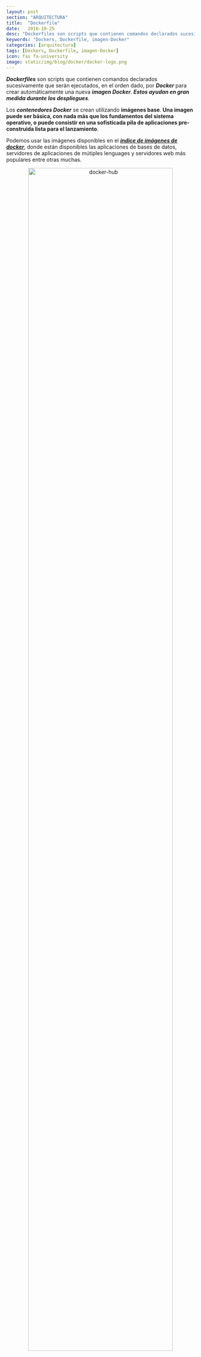 ```yaml
---
layout: post
section: "ARQUITECTURA"
title:  "Dockerfile"
date:   2016-10-25
desc: "Dockerfiles son scripts que contienen comandos declarados sucesivamente que serán ejecutados, en el orden dado, por Docker para crear automáticamente una nueva imagen Docker. Estos ayudan en gran medida durante los despliegues.."
keywords: "Dockers, Dockerfile, imagen-Docker"
categories: [arquitectura]
tags: [Dockers, Dockerfile, imagen-Docker]
icon: fas fa-university
image: static/img/blog/docker/docker-logo.png
---
```


***Dockerfiles*** son scripts que contienen comandos declarados sucesivamente que serán ejecutados, en el orden dado, por ***Docker*** para crear automáticamente una nueva ***imagen Docker***. ***Estos ayudan en gran medida durante los despliegues***.

Los ***contenedores Docker*** se crean utilizando **imágenes base**. **Una imagen puede ser básica, con nada más que los fundamentos del sistema operativo, o puede consistir en una sofisticada pila de aplicaciones pre-construida lista para el lanzamiento**.

Podemos usar las imágenes disponibles en el ***[índice de imágenes de docker](https://hub.docker.com/ "https://hub.docker.com/")***, donde están disponibles las aplicaciones de bases de datos, servidores de aplicaciones de mútiples lenguages y servidores web más populares entre otras muchas. 

<div style="text-align: center;margin: 1em;">
	<img src="{{ site.baseurl }}static/img/blog/docker/docker-hub.png" alt="docker-hub" class="img-thumbnail" style="width: 90%"/>
</div>

Estas imágenes de base pueden utilizarse para crear nuevos contenedores,pero también nos sirven para definir nuestras propias imágenes personalizadas con las necesidades que tengamos. Lo que necesitamos es escribir un archivo que contenga la receta para construir la imagen del contenedor, este archivo es el ***Dockerfile***.

Al crear tus imágenes con ***dockerfile***, cada acción tomada (es decir, un comando ejecutado como `apt-get install`) forma una nueva capa encima de la anterior.

***Dockerfile*** **definirá lo que sucede en el entorno dentro de su contenedor. El acceso a recursos como interfaces de red y unidades de disco se virtualiza dentro de este entorno, aislado del resto del sistema, por lo que debe asignar los puertos al mundo exterior y especificar qué archivos desea copiar desde el host**. Sin embargo, después de hacer eso, puede esperar que la compilación de su aplicación definida en este ***Dockerfile*** se comportará exactamente igual dondequiera que se ejecuta.

## Sintaxis de Dockerfile ##

La sintaxis de ***Dockerfile*** consiste en dos tipos de bloques de líneas principales: comentarios y comandos + argumentos.

    # Linea de bloque usada para comentarios
    command argument argument ..

Un ejemplo simple:

    # Escribe "Hello docker!"
    RUN echo "Hello docker!"

## Información general sobre comandos Dockerfile ##

- **ADD**: Por medio de este comando podemos copiar archivos dentro de nuestra nueva ***imagen*** ya sea desde una URL o desde una carpeta física que se encuentre en nuestra maquina host. El comando `ADD` obtiene dos argumentos: un origen y un destino. Básicamente **copia los archivos de origen en una ruta del host, en el propio sistema de archivos del contenedor en la ruta destino establecido. En muchas ocasiones se utiliza para proporcionar la configuración de los servicios (ssh, mysql, …)**:

		# Usage: ADD [ruta payh del host o URL] [directorio destino en el contenedor]
		ADD /my_app_folder /my_app_folder

	> **NOTA**: Ojo, sólo se pueden copiar archivos que se localizan a la misma altura en el filesystem que la carpeta en la que se encuentra el Dockerfile, esto por temas de caché. Si quieren tener un directorio en local y en una imagen de docker, al mismo tiempo que está corriendo, tienen que hacerlo después del paso de crear la imagen con un Dockerfile, cuando inician la máquina.

- **CMD**: **Establece el comando de inicio del proceso que se usará si no se indica uno al iniciar un contenedor con la imagen**.

	Configura comandos por defecto para ser ejecutado **durante la inicialización del contenedor (cuando se instancia un contenedor utilizando la imagen que se está construyendo)**. Este comando es similar al comando `RUN` con la única diferencia que este no se ejecuta durante la fase de compilación (`build`) sino que **se ejecuta cuando iniciamos el contenedor**.

	**Esta instrucción sirve para ejecutar una acción por defecto en el arranque de un contenedor, si escribes más de una solo tendrá efecto la última instrucción que escribas. Y si al arrancar un contenedor especificas un comando puedes sobrescribir esta instrucción por defecto**.

		# Usage: CMD application "argument", "argument", ..
		CMD "echo" "Hello docker!"

- **ENTRYPOINT**: Ajusta el punto de entrada por defecto de la aplicación desde el ***contenedor***. El argumento `ENTRYPOINT` **establece la aplicación predeterminada concreta que se utiliza cada vez que se crea un contenedor con la imagen**. Por ejemplo, si ha instalado una aplicación específica dentro de una imagen y utilizará esta imagen para ejecutar sólo esa aplicación, puede indicarla con `ENTRYPOINT` y cada vez que se cree un contenedor a partir de esa imagen, su aplicación será el destino del comando `cmd`.

	Si se combina `ENTRYPOINT` con `CMD`, puede quitar *"application"* de `CMD` y dejar "argumentos" que se pasarán al `ENTRYPOINT`.

		# Usage: ENTRYPOINT application "argument", "argument", ..
		# Remember: arguments are optional. They can be provided by CMD
		#           or during the creation of a container. 
		ENTRYPOINT echo
		
		# Usage example with CMD:
		# Arguments set with CMD can be overridden during *run*
		CMD "Hello docker!"
		ENTRYPOINT echo  

- **ENV**: El comando `ENV` se utiliza para **establecer las variables de entorno**. Estas variables consisten en pares **"clave=valor"** que se pueden acceder dentro del contenedor por scripts y aplicaciones por igual. Esta funcionalidad de ***docker*** ofrece una enorme flexibilidad para ejecutar programas.

		# Usage: ENV [CLAVE] [VALOR]
		# establece la variable de entorno JAVA_HOME
		ENV JAVA_HOME /usr/lib/jvm/java-8-oracle

- **EXPOSE**: El comando `EXPOSE` se utiliza para **asociar un puerto especificado para habilitar la conexión en red entre el proceso en ejecución dentro del contenedor y el mundo exterior (es decir, el host)**. Indica los puertos TCP/IP por los que se pueden acceder a los servicios del contenedor, los típicos son 22 (SSH), 80 (HTTP).

		# Usage: EXPOSE [port]
		EXPOSE 8080

- **FROM**: **Define la imagen base a utilizar para iniciar el proceso de generación**. Puede ser cualquier imagen, incluyendo las que has creado anteriormente. Si no se encuentra una *imagen* `FROM` en el host, el ***docker*** intentará encontrarla (y descargarla) desde el ***[índice de imágenes de docker](https://hub.docker.com/ "https://hub.docker.com/")***. Debe ser el primer comando declarado dentro de un ***Dockerfile***.
	
		# Usage: FROM [image name]
		FROM ubuntu

- **MAINTAINER**: **Establece los datos de autor/propietario del archivo *Dockerfile***. Este comando se puede establecer en cualquier parte del archivo después del comando `FROM`.
	
		# Usage: MAINTAINER [name] [e-mail]
		MAINTAINER authors_name authors_email

- **RUN**: **Permite ejecutar una instrucción en el contenedor**, por ejemplo, para instalar algún paquete mediante el gestor de paquetes o ejecutar algún fichero ejecutable…(`apt-get, yum, …`). **Ejecuta un comando y cambia (commit) el resultado de la la imagen final (contenedor). A diferencia de CMD, en realidad se utiliza para construir la imagen (formando otra capa encima de la anterior que está comprometida)**.

	> ***Nota***: La razón de tener un único comando RUN de Docker y encadenar los comandos de shell con && es que Docker creará una capa adicional en la imagen para cada comando RUN. Cuantos menos comandos RUN contenga un archivo Docker, menor será la imagen resultante.
	>
	> El usar la barra invertida "\\"permite que el comando RUN abarque varias líneas.
	
		# Usage: RUN [command]
		RUN apt-get update && apt-get install -y \
		aufs-tools \
		automake \
		build-essential \
		curl \
		dpkg-sig \
		libcap-dev \
		libsqlite3-dev \
		mercurial \
		reprepro \
		ruby1.9.1 \
		ruby1.9.1-dev \
		s3cmd=1.1.* \
		 && rm -rf /var/lib/apt/lists/*

	> ***Nota***: Limpiar la caché apt mediante la eliminación de `/var/lib/apt/lists` reduce el tamaño de la imagen, ya que la caché apt no se almacena en una capa. Dado que la sentencia `RUN` comienza con `apt-get update`, la caché del paquete siempre se actualizará antes de `apt-get install`.

- **USER**: **Establece el usuario (el UID o nombre de usuario) que debe ejecutar los contenedores en función de la imagen que se está construyendo**.

		# Usage: USER [UID]
		USER 751

- **VOLUMEN**: **Monta un directorio desde el host al contenedor, permitiendo el acceso desde su contenedor a un directorio de la máquina host**. Establece puntos de montaje que al usar el contenedor se pueden proporcionar, los volúmenes son la forma de externalizar un determinado directorio y proporcionar persistencia (las imágenes de docker son de solo lectura y no almacenan datos entre diferentes ejecuciones).
	
		# Usage: VOLUME ["/dir_1", "/dir_2" ..]
		VOLUME ["/my_files"]

- **WORKDIR**: Establece el directorio para las directivas de CMD que se ejecutarán.

		# Usage: WORKDIR /path
		WORKDIR ~/

## Creación del dockerFile ##

Dado que los ***archivos Dockerfile*** son documentos de texto sin formato, puedes crear uno desde tu editor de texto favorito y escribir los comandos que deseas que ***Docker*** ejecute con el fin de construir una imagen. Después de empezar a trabajar en el archivo, continúa con la adición de todo el contenido a continuación (uno tras otro) antes de guardar el resultado final.

Vamos a crear un archivo ***Dockerfile*** vacío utilizando el editor de texto nano:

    nano Dockerfile

Necesitamos tener todas las instrucciones (comandos) y directivas enumeradas sucesivamente. Sin embargo, todo comienza con la construcción de una imagen base (configurado con el comando `FROM`). A partir de ahí, el proceso de construcción se inicia y cada siguiente acción finalizando con commits (guardando el estado de imagen) en el host.

Vamos a definir el propósito de nuestro archivo ***Dockerfile*** y declarar la imagen base para usar:

> **NOTA**: Aunque sea opcional, siempre es una buena práctica permitir que usted y todo el mundo averigüen (cuando sea necesario) qué es este archivo y qué se piensa hacer. Para esto, comenzaremos nuestro ***Dockerfile*** con comentarios decorados con ***#*** para describirlo.

    #############################################################
    # Archivo Dockerfile para ejecutar contenedores postgres
    # Basado en una imagen de Ubuntu
    # Esta configuración de PostgreSQL es para propósitos de sólo desarrollo. 
    # Consulte la documentación de PostgreSQL para afinar estas configuraciones
    # https://hub.docker.com/_/postgres/.
    #############################################################
    
    # Establece la imagen de base a utilizar para Ubuntu
    FROM ubuntu
    
    # Especifica el autor que mantiene la imagen
    MAINTAINER Javier Martín Alonso <javimartinalonso@gmail.com>
    
    # Actualización de la lista de fuentes del repositorio de aplicaciones por defecto
    RUN apt-get update
    
	###################### EMPEZAR INSTALACION #######################
    # Configuración de argumentos y comandos
	# Instalar postgres
	##################################################################
    # Agregue la clave PGP de PostgreSQL para verificar sus paquetes Debian.
    # Debe ser la misma clave que https://www.postgresql.org/media/keys/ACCC4CF8.asc
    RUN apt-key adv --keyserver hkp://p80.pool.sks-keyservers.net:80 --recv-keys B97B0AFCAA1A47F044F244A07FCC7D46ACCC4CF8
	
	# Añade el repositorio de PostgreSQL. Contiene la versión estable más reciente de PostgreSQL.
	RUN echo "deb http://apt.postgresql.org/pub/repos/apt/ precise-pgdg main" > /etc/apt/sources.list.d/pgdg.list
	
	# Instala ``python-software-properties``, ``software-properties-common`` y PostgreSQL 9.3
	# Hay algunos avisos (en rojo) Que aparecen durante la construcción. 
	# Puedes ocultarlos prefijando cada sentencia apt-get con DEBIAN_FRONTEND=noninteractive
	RUN apt-get update && apt-get install -y python-software-properties software-properties-common postgresql-9.3 postgresql-client-9.3 postgresql-contrib-9.3

	# Nota: Las imágenes oficiales de Debian y Ubuntu se limpian automáticamente ejecutando `` apt-get clean``, después de cada `` apt-get``

	# Ejecuta el resto de los comandos como el usuario `` postgres`` 
	# creado por el paquete `` postgres-9.3`` cuando ejecutamos `` apt-get installed``
	USER postgres

	# Crear un rol de PostgreSQL llamado `` docker`` con contraseña:`` docker``.
	# Luego cree una base de datos llamada `docker` propiedad del rol ` `docker`` que hemos creado antes.
	# Nota: aquí usamos `` && \ `` para ejecutar comandos uno tras otro - el `` \ ``
	# Permite que el comando RUN abarque varias líneas.
	RUN    /etc/init.d/postgresql start &&\
	    psql --command "CREATE USER docker WITH SUPERUSER PASSWORD 'docker';" &&\
	    createdb -O docker docker

	# Ajustamos la configuración de PostgreSQL para que permita 
	# las conexiones remotas a la base de datos.
	RUN echo "host all  all    0.0.0.0/0  md5" >> /etc/postgresql/9.3/main/pg_hba.conf
	
	# y añadimos ``listen_addresses`` a ``/etc/postgresql/9.3/main/postgresql.conf``
	RUN echo "listen_addresses='*'" >> /etc/postgresql/9.3/main/postgresql.conf
	##################################################################
	##################### INSTALACION TERMINADA ######################
    ##################################################################

	# Exponemos el puerto de conexion al servidor PostgreSQL
	EXPOSE 5432

	# añadimos volumenes para permitir copias de seguridad de la configuracón, logs and base de datos
	VOLUME  ["/etc/postgresql", "/var/log/postgresql", "/var/lib/postgresql"]

	# Configuración del comando por defecto que se ejecutará cuando se inicie el contenedor
	CMD ["/usr/lib/postgresql/9.3/bin/postgres", "-D", "/var/lib/postgresql/9.3/main", "-c", "config_file=/etc/postgresql/9.3/main/postgresql.conf"]










Conexión desde el sistema host

Asumiendo que el cliente postgresql está instalado, también puede utilizar el puerto asignado al host para probar. Es necesario utilizar docker ps para averiguar qué puerto de host local el contenedor está asignado a primero:

	$ docker ps
	
	CONTAINER ID        IMAGE                  COMMAND                CREATED             STATUS              PORTS                                      NAMES
	5e24362f27f6        eg_postgresql:latest   /usr/lib/postgresql/   About an hour ago   Up About an hour    0.0.0.0:49153->5432/tcp                    pg_test
	
	$ psql -h localhost -p 49153 -d docker -U docker --password

Prueba de la base de datos

Una vez que se haya autenticado y tenga un docker =# mensaje, puede crear una tabla y rellenarlo.

	psql (9.3.1)
	Type "help" for help.
	
	$ docker=# CREATE TABLE cities (
	docker(#     name            varchar(80),
	docker(#     location        point
	docker(# );
	CREATE TABLE
	$ docker=# INSERT INTO cities VALUES ('San Francisco', '(-194.0, 53.0)');
	INSERT 0 1
	$ docker=# select * from cities;
	     name      | location
	---------------+-----------
	 San Francisco | (-194,53)
	(1 row)
Uso de los volúmenes de contenedores
Puede utilizar los volúmenes definidos para inspeccionar los archivos de registro de PostgreSQL y para hacer una copia de seguridad de la configuración y los datos:

	$ docker run --rm --volumes-from pg_test -t -i busybox sh
	
	/ # ls
	bin      etc      lib      linuxrc  mnt      proc     run      sys      usr
	dev      home     lib64    media    opt      root     sbin     tmp      var
	/ # ls /etc/postgresql/9.3/main/
	environment      pg_hba.conf      postgresql.conf
	pg_ctl.conf      pg_ident.conf    start.conf
	/tmp # ls /var/log
	ldconfig    postgresql





## Principales usos de dockerfile ##

- **Documentar las dependencias del entorno de la aplicación/servicio que contendrá el contenedor**. Podemos crear fácilmente imágenes con la configuración y dependencias que se necesitan, destruirlas, hacer pequeñas modificaciones y volver a crear con el ***Dockerfile***. Al poder sustituir los ficheros de configuración en la imagen que se está creando, podemos definir los ficheros de configuración y empaquetarlos junto con el ***Dockerfile*** facilitando su distribución. Cuando cambia el ***Dockerfile*** y reconstruye la imagen, sólo se reconstruyen las capas que han cambiado. Esto es parte de lo que hace que las imágenes sean tan ligeras, pequeñas y rápidas, en comparación con otras tecnologías de virtualización.
 
- **Publicar y compartir de una manera cómoda y rápida una imagen operativa de nuestra aplicación/servicio**. Empaquetar por ejemplo un war + ficheros de configuración + Dockerfile puede ocupar alrededor de 100Mb. Esto permite que sea fácil de de distribuir y de instalar en cualquier entorno ya sea de desarrollo o de producción.

- **Generar Tags o release de entornos completos que podamos reutilizar por ejemplo para dar soporte en la versión instalada en producción**. Podemos hacer un tag en un repositorio con las versiones de ***Dockerfile*** que se instalan en cada entrega.

## Referencias ##

[define-a-container-with-a-dockerfile](https://docs.docker.com/get-started/part2/#define-a-container-with-a-dockerfile "define-a-container-with-a-dockerfile")

[https://docs.docker.com/engine/examples/postgresql_service/](https://docs.docker.com/engine/examples/postgresql_service/ "https://docs.docker.com/engine/examples/postgresql_service/")